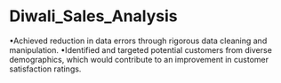# Diwali_Sales_Analysis
•Achieved reduction in data errors through rigorous data cleaning and manipulation.
•Identified and targeted potential customers from diverse demographics, which would contribute to an improvement in customer satisfaction ratings.
